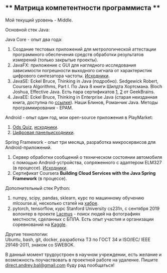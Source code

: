                                                                    
## ** Матрица компетентности программиста **

Мой текущий уровень - Middle.  

Основной стек Java:  

Java Core - опыт два года:
1. Создание тестовых приложений для метрологической аттестации программного обеспечения средств обработки результатов измерений (только закрытые проекты).
2. JavaFX: приложение с GUI для наглядного исследования зависимости погрешности выходного сигнала от характеристик цифрового синтезатора частоты. [Исходники](https://github.com/balezz/DdsAccuracy).  
3. JavaSE: Eckel Bruce, Thinking in Java (подробно). Sedgewick Robert, Coursera Algorithms, Part I. По Java 8 книги Шилдта Хортсмана. Bloch Joshua, Effective Java. Есть пара сертификатов [1](https://geekbrains.ru/go/Zi5Gyc), [2](https://geekbrains.ru/go/7tJ9Tv)  от GeekBrains.
4. JavaEE: Eckel Bruce, Thinking in Enterprise Java (старая неизданная книга, доступна по [ссылке](http://www.cs.ust.hk/~dekai/library/ECKEL_Bruce/)). Наши Блинов, Романчик Java. Методы программирования - EPAM.  


Android - опыт один год, мои open-source приложения в PlayMarket:
1.  [Ods Quiz](https://play.google.com/store/apps/details?id=ru.balezz.odscards), [исходники](https://github.com/balezz/OdsQuiz).
2.  [Цифровая панель](https://play.google.com/store/apps/details?id=ru.balezz.numpanel)[исходники](https://github.com/balezz/NumPanel).  

Spring Framework - опыт три месяца, разработка микросервисов для Android-приложений.  
1. Сервер обработки сообщений о техническом состоянии автомобиля с помощью Android-устройства, сопряженного с адаптером ELM327 (в процессе). [Исходники](https://github.com/balezz/ObdServer).  
2. Сертификат Coursera **Building Cloud Services with the Java Spring Framework** (в процессе).  

Дополнительный стек Python:

1. numpy, scipy, pandas, sklearn, курс по машинному обучению mlcourse.ai, несколько статей на [хабре](https://habr.com/ru/users/balezz/posts/).
2. pytorch, tensorflow, курс Stanford University cs231n, с сентября 2019 волонтер в проекте [Lacmus](https://lacmus-foundation.github.io) - поиск людей на фотографиях местности, сделанных с БПЛА. Есть опыт участия и организации соревнований на [Kaggle](https://www.kaggle.com/c/lacmus-foundation/overview).

Другие технологии:  
Ubuntu, bash, git, docker, разработка ТЗ по ГОСТ 34 и ISO/IEC/ IEEE 29148-2011, знаком со SWEBOK.  

В данный момент трудоустроен в научном учреждении, есть желание и возможность поучаствовать в проектной работе на удаленке. Пишите direct.andrey.bal@gmail.com буду рад пообщаться!

